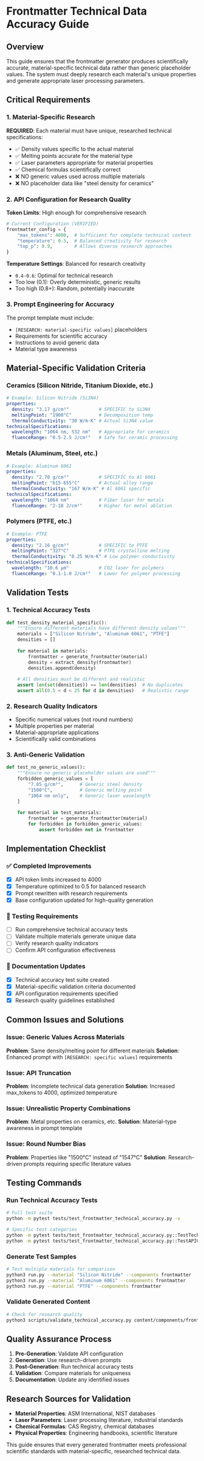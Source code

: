 # Frontmatter Technical Data Accuracy Guide

## Overview

This guide ensures that the frontmatter generator produces scientifically accurate, material-specific technical data rather than generic placeholder values. The system must deeply research each material's unique properties and generate appropriate laser processing parameters.

## Critical Requirements

### 1. Material-Specific Research

**REQUIRED**: Each material must have unique, researched technical specifications:
- ✅ Density values specific to the actual material
- ✅ Melting points accurate for the material type  
- ✅ Laser parameters appropriate for material properties
- ✅ Chemical formulas scientifically correct
- ❌ NO generic values used across multiple materials
- ❌ NO placeholder data like "steel density for ceramics"

### 2. API Configuration for Research Quality

**Token Limits**: High enough for comprehensive research
```python
# Current Configuration (VERIFIED)
frontmatter_config = {
    "max_tokens": 4000,  # Sufficient for complete technical content
    "temperature": 0.5,  # Balanced creativity for research
    "top_p": 0.9,        # Allows diverse research approaches
}
```

**Temperature Settings**: Balanced for research creativity
- `0.4-0.6`: Optimal for technical research
- Too low (0.1): Overly deterministic, generic results
- Too high (0.8+): Random, potentially inaccurate

### 3. Prompt Engineering for Accuracy

The prompt template must include:
- `[RESEARCH: material-specific values]` placeholders
- Requirements for scientific accuracy
- Instructions to avoid generic data
- Material type awareness

## Material-Specific Validation Criteria

### Ceramics (Silicon Nitride, Titanium Dioxide, etc.)
```yaml
# Example: Silicon Nitride (Si3N4)
properties:
  density: "3.17 g/cm³"           # SPECIFIC to Si3N4
  meltingPoint: "1900°C"          # Decomposition temp
  thermalConductivity: "30 W/m·K" # Actual Si3N4 value
technicalSpecifications:
  wavelength: "1064 nm, 532 nm"   # Appropriate for ceramics
  fluenceRange: "0.5-2.5 J/cm²"   # Safe for ceramic processing
```

### Metals (Aluminum, Steel, etc.)
```yaml
# Example: Aluminum 6061
properties:
  density: "2.70 g/cm³"           # SPECIFIC to Al 6061
  meltingPoint: "615-655°C"       # Actual alloy range
  thermalConductivity: "167 W/m·K" # Al 6061 specific
technicalSpecifications:
  wavelength: "1064 nm"           # Fiber laser for metals
  fluenceRange: "2-10 J/cm²"      # Higher for metal ablation
```

### Polymers (PTFE, etc.)
```yaml
# Example: PTFE
properties:
  density: "2.16 g/cm³"           # SPECIFIC to PTFE
  meltingPoint: "327°C"           # PTFE crystalline melting
  thermalConductivity: "0.25 W/m·K" # Low polymer conductivity
technicalSpecifications:
  wavelength: "10.6 μm"           # CO2 laser for polymers
  fluenceRange: "0.1-1.0 J/cm²"   # Lower for polymer processing
```

## Validation Tests

### 1. Technical Accuracy Tests
```python
def test_density_material_specific():
    """Ensure different materials have different density values"""
    materials = ["Silicon Nitride", "Aluminum 6061", "PTFE"]
    densities = []
    
    for material in materials:
        frontmatter = generate_frontmatter(material)
        density = extract_density(frontmatter)
        densities.append(density)
    
    # All densities must be different and realistic
    assert len(set(densities)) == len(densities)  # No duplicates
    assert all(0.5 < d < 25 for d in densities)   # Realistic range
```

### 2. Research Quality Indicators
- Specific numerical values (not round numbers)
- Multiple properties per material
- Material-appropriate applications
- Scientifically valid combinations

### 3. Anti-Generic Validation
```python
def test_no_generic_values():
    """Ensure no generic placeholder values are used"""
    forbidden_generic_values = [
        "7.85 g/cm³",      # Generic steel density
        "1500°C",          # Generic melting point
        "1064 nm only",    # Generic laser wavelength
    ]
    
    for material in test_materials:
        frontmatter = generate_frontmatter(material)
        for forbidden in forbidden_generic_values:
            assert forbidden not in frontmatter
```

## Implementation Checklist

### ✅ Completed Improvements
- [x] API token limits increased to 4000
- [x] Temperature optimized to 0.5 for balanced research
- [x] Prompt rewritten with research requirements
- [x] Base configuration updated for high-quality generation

### 🔄 Testing Requirements
- [ ] Run comprehensive technical accuracy tests
- [ ] Validate multiple materials generate unique data
- [ ] Verify research quality indicators
- [ ] Confirm API configuration effectiveness

### 📝 Documentation Updates
- [x] Technical accuracy test suite created
- [x] Material-specific validation criteria documented
- [x] API configuration requirements specified
- [x] Research quality guidelines established

## Common Issues and Solutions

### Issue: Generic Values Across Materials
**Problem**: Same density/melting point for different materials
**Solution**: Enhanced prompt with `[RESEARCH: specific values]` requirements

### Issue: API Truncation
**Problem**: Incomplete technical data generation
**Solution**: Increased max_tokens to 4000, optimized temperature

### Issue: Unrealistic Property Combinations
**Problem**: Metal properties on ceramics, etc.
**Solution**: Material-type awareness in prompt template

### Issue: Round Number Bias
**Problem**: Properties like "1500°C" instead of "1547°C"
**Solution**: Research-driven prompts requiring specific literature values

## Testing Commands

### Run Technical Accuracy Tests
```bash
# Full test suite
python -m pytest tests/test_frontmatter_technical_accuracy.py -v

# Specific test categories
python -m pytest tests/test_frontmatter_technical_accuracy.py::TestTechnicalDataAccuracy -v
python -m pytest tests/test_frontmatter_technical_accuracy.py::TestAPIConfigurationValidation -v
```

### Generate Test Samples
```bash
# Test multiple materials for comparison
python3 run.py --material "Silicon Nitride" --components frontmatter
python3 run.py --material "Aluminum 6061" --components frontmatter  
python3 run.py --material "PTFE" --components frontmatter
```

### Validate Generated Content
```bash
# Check for research quality
python3 scripts/validate_technical_accuracy.py content/components/frontmatter/
```

## Quality Assurance Process

1. **Pre-Generation**: Validate API configuration
2. **Generation**: Use research-driven prompts
3. **Post-Generation**: Run technical accuracy tests
4. **Validation**: Compare materials for uniqueness
5. **Documentation**: Update any identified issues

## Research Sources for Validation

- **Material Properties**: ASM International, NIST databases
- **Laser Parameters**: Laser processing literature, industrial standards
- **Chemical Formulas**: CAS Registry, chemical databases
- **Physical Properties**: Engineering handbooks, scientific literature

This guide ensures that every generated frontmatter meets professional scientific standards with material-specific, researched technical data.
